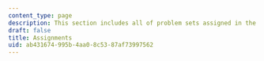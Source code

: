 ```yaml
---
content_type: page
description: This section includes all of problem sets assigned in the course.
draft: false
title: Assignments
uid: ab431674-995b-4aa0-8c53-87af73997562
---
```

